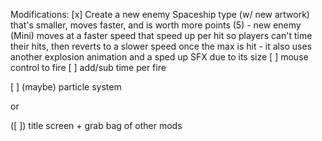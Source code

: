 Modifications:
[x] Create a new enemy Spaceship type (w/ new artwork) that's smaller, moves faster, and is worth more points (5)
    - new enemy (Mini) moves at a faster speed that speed up per hit so players can't time their hits, then reverts to a slower speed once the max is hit
    - it also uses another explosion animation and a sped up SFX due to its size
[ ] mouse control to fire
[ ] add/sub time per fire

[ ] (maybe) particle system

or

([ ]) title screen + grab bag of other mods